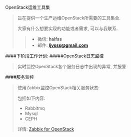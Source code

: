 OpenStack运维工具集
> 旨在提供一个生产运维OpenStack所需要的工具集合.
> 
> 大家有什么想要实现的功能或者需求, 可以与我联系.
> 
> >* 微信: <strong>halfss</strong>
> >* 邮件: <strong>ljvsss@gmail.com</strong>


####下阶段工作计划:
#####OpenStack日志监控
> 实时监控OpenStack各个服务日志中出现的异常, 并报警

####服务监控
> 使用Zabbix监控OpenStack相关服务状态:
> 
> 包括如下内容:
> 
> * Rabbitmq
> * Mysql
> * CEPH
> 
> 详情: [Zabbix for OpenStack](https://github.com/halfss/OpenStackOPS/tree/master/zabbix)
